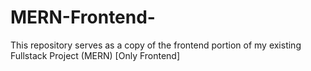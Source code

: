 # MERN-Frontend-
This repository serves as a copy of the frontend portion of my existing Fullstack Project (MERN) [Only Frontend]
